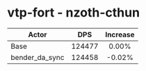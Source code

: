 # vtp-fort - nzoth-cthun
| Actor | DPS | Increase |
|---|:---:|:---:|
|Base|124477|0.00%|
|bender_da_sync|124458|-0.02%|
